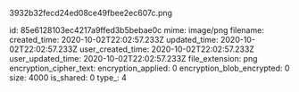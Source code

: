 3932b32fecd24ed08ce49fbee2ec607c.png

id: 85e6128103ec4217a9ffed3b5bebae0c
mime: image/png
filename: 
created_time: 2020-10-02T22:02:57.233Z
updated_time: 2020-10-02T22:02:57.233Z
user_created_time: 2020-10-02T22:02:57.233Z
user_updated_time: 2020-10-02T22:02:57.233Z
file_extension: png
encryption_cipher_text: 
encryption_applied: 0
encryption_blob_encrypted: 0
size: 4000
is_shared: 0
type_: 4